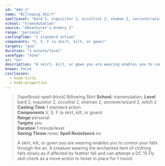 ```yaml
---
id: "AAd_1"
name: "Billowing Skirt"
spellLevel: "bard 2, inquisitor 2, occultist 2, shaman 2, sorcerer/wizard 2, witch 2"
school: "transmutation"
source: "Adventurer's Armory 2"
range: "personal"
castingTime: "1 standard action"
components: "V, S, F (a skirt, kilt, or gown)"
targets: "you"
duration: "1 minute/level"
saveType: "none"
sr: "no"
description: "A skirt, kilt, or gown you are wearing enables you to control your falls through the air. A creature wearing the enchanted item of clothing falls slowly as if affected by feather fall and can attempt a DC 15 Fly skill check as a move action to hover in place for 1 round."
known: false
cssclasses:
  - hide-title
  - hide-properties
---
```


> [!spellbook-spell-block] Billowing Skirt
> **School:** transmutation; **Level** bard 2, inquisitor 2, occultist 2, shaman 2, sorcerer/wizard 2, witch 2
> **Casting Time** 1 standard action  
> **Components** V, S, F (a skirt, kilt, or gown)  
> **Range** personal  
> **Targets** you  
> **Duration** 1 minute/level  
> **Saving Throw** none; **Spell Resistance** no
> 
> A skirt, kilt, or gown you are wearing enables you to control your falls through the air. A creature wearing the enchanted item of clothing falls slowly as if affected by feather fall and can attempt a DC 15 Fly skill check as a move action to hover in place for 1 round.